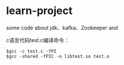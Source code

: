# learn-project
some code about jdk、kafka、Zookeeper and

c语言代码test.c编译命令：

    $gcc -c test.c -fPI
    $gcc -shared -fPIC -o libtest.so test.o
